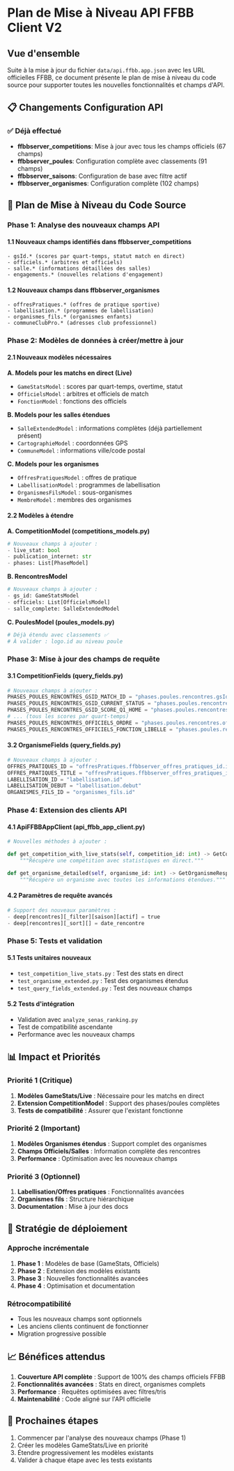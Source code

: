 # Plan de Mise à Niveau API FFBB Client V2

## Vue d'ensemble

Suite à la mise à jour du fichier `data/api.ffbb.app.json` avec les URL officielles FFBB, ce document présente le plan de mise à niveau du code source pour supporter toutes les nouvelles fonctionnalités et champs d'API.

## 📋 Changements Configuration API

### ✅ Déjà effectué

- **ffbbserver_competitions**: Mise à jour avec tous les champs officiels (67 champs)
- **ffbbserver_poules**: Configuration complète avec classements (91 champs)
- **ffbbserver_saisons**: Configuration de base avec filtre actif
- **ffbbserver_organismes**: Configuration complète (102 champs)

## 🚀 Plan de Mise à Niveau du Code Source

### Phase 1: Analyse des nouveaux champs API

#### 1.1 Nouveaux champs identifiés dans ffbbserver_competitions
```
- gsId.* (scores par quart-temps, statut match en direct)
- officiels.* (arbitres et officiels)
- salle.* (informations détaillées des salles)
- engagements.* (nouvelles relations d'engagement)
```

#### 1.2 Nouveaux champs dans ffbbserver_organismes
```
- offresPratiques.* (offres de pratique sportive)
- labellisation.* (programmes de labellisation)
- organismes_fils.* (organismes enfants)
- communeClubPro.* (adresses club professionnel)
```

### Phase 2: Modèles de données à créer/mettre à jour

#### 2.1 Nouveaux modèles nécessaires

**A. Models pour les matchs en direct (Live)**
- `GameStatsModel` : scores par quart-temps, overtime, statut
- `OfficielsModel` : arbitres et officiels de match
- `FonctionModel` : fonctions des officiels

**B. Models pour les salles étendues**
- `SalleExtendedModel` : informations complètes (déjà partiellement présent)
- `CartographieModel` : coordonnées GPS
- `CommuneModel` : informations ville/code postal

**C. Models pour les organismes**
- `OffresPratiquesModel` : offres de pratique
- `LabellisationModel` : programmes de labellisation
- `OrganismesFilsModel` : sous-organismes
- `MembreModel` : membres des organismes

#### 2.2 Modèles à étendre

**A. CompetitionModel (competitions_models.py)**
```python
# Nouveaux champs à ajouter :
- live_stat: bool
- publication_internet: str
- phases: List[PhaseModel]
```

**B. RencontresModel**
```python
# Nouveaux champs à ajouter :
- gs_id: GameStatsModel
- officiels: List[OfficielsModel]
- salle_complete: SalleExtendedModel
```

**C. PoulesModel (poules_models.py)**
```python
# Déjà étendu avec classements ✅
# À valider : logo.id au niveau poule
```

### Phase 3: Mise à jour des champs de requête

#### 3.1 CompetitionFields (query_fields.py)
```python
# Nouveaux champs à ajouter :
PHASES_POULES_RENCONTRES_GSID_MATCH_ID = "phases.poules.rencontres.gsId.matchId"
PHASES_POULES_RENCONTRES_GSID_CURRENT_STATUS = "phases.poules.rencontres.gsId.currentStatus"
PHASES_POULES_RENCONTRES_GSID_SCORE_Q1_HOME = "phases.poules.rencontres.gsId.score_q1_home"
# ... (tous les scores par quart-temps)
PHASES_POULES_RENCONTRES_OFFICIELS_ORDRE = "phases.poules.rencontres.officiels.ordre"
PHASES_POULES_RENCONTRES_OFFICIELS_FONCTION_LIBELLE = "phases.poules.rencontres.officiels.fonction.libelle"
```

#### 3.2 OrganismeFields (query_fields.py)
```python
# Nouveaux champs à ajouter :
OFFRES_PRATIQUES_ID = "offresPratiques.ffbbserver_offres_pratiques_id.id"
OFFRES_PRATIQUES_TITLE = "offresPratiques.ffbbserver_offres_pratiques_id.title"
LABELLISATION_ID = "labellisation.id"
LABELLISATION_DEBUT = "labellisation.debut"
ORGANISMES_FILS_ID = "organismes_fils.id"
```

### Phase 4: Extension des clients API

#### 4.1 ApiFFBBAppClient (api_ffbb_app_client.py)
```python
# Nouvelles méthodes à ajouter :

def get_competition_with_live_stats(self, competition_id: int) -> GetCompetitionResponse:
    """Récupère une compétition avec statistiques en direct."""

def get_organisme_detailed(self, organisme_id: int) -> GetOrganismeResponse:
    """Récupère un organisme avec toutes les informations étendues."""
```

#### 4.2 Paramètres de requête avancés
```python
# Support des nouveaux paramètres :
- deep[rencontres][_filter][saison][actif] = true
- deep[rencontres][_sort][] = date_rencontre
```

### Phase 5: Tests et validation

#### 5.1 Tests unitaires nouveaux
- `test_competition_live_stats.py` : Test des stats en direct
- `test_organisme_extended.py` : Test des organismes étendus
- `test_query_fields_extended.py` : Test des nouveaux champs

#### 5.2 Tests d'intégration
- Validation avec `analyze_senas_ranking.py`
- Test de compatibilité ascendante
- Performance avec les nouveaux champs

## 📊 Impact et Priorités

### Priorité 1 (Critique)
1. **Modèles GameStats/Live** : Nécessaire pour les matchs en direct
2. **Extension CompetitionModel** : Support des phases/poules complètes
3. **Tests de compatibilité** : Assurer que l'existant fonctionne

### Priorité 2 (Important)
1. **Modèles Organismes étendus** : Support complet des organismes
2. **Champs Officiels/Salles** : Information complète des rencontres
3. **Performance** : Optimisation avec les nouveaux champs

### Priorité 3 (Optionnel)
1. **Labellisation/Offres pratiques** : Fonctionnalités avancées
2. **Organismes fils** : Structure hiérarchique
3. **Documentation** : Mise à jour des docs

## 🔄 Stratégie de déploiement

### Approche incrémentale
1. **Phase 1** : Modèles de base (GameStats, Officiels)
2. **Phase 2** : Extension des modèles existants
3. **Phase 3** : Nouvelles fonctionnalités avancées
4. **Phase 4** : Optimisation et documentation

### Rétrocompatibilité
- Tous les nouveaux champs sont optionnels
- Les anciens clients continuent de fonctionner
- Migration progressive possible

## 📈 Bénéfices attendus

1. **Couverture API complète** : Support de 100% des champs officiels FFBB
2. **Fonctionnalités avancées** : Stats en direct, organismes complets
3. **Performance** : Requêtes optimisées avec filtres/tris
4. **Maintenabilité** : Code aligné sur l'API officielle

## 🎯 Prochaines étapes

1. Commencer par l'analyse des nouveaux champs (Phase 1)
2. Créer les modèles GameStats/Live en priorité
3. Étendre progressivement les modèles existants
4. Valider à chaque étape avec les tests existants
